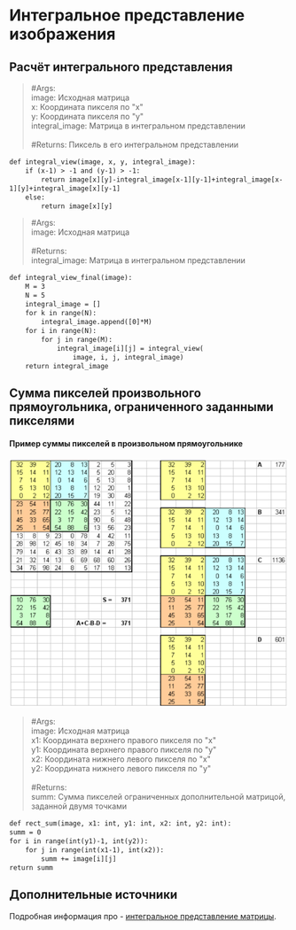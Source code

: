 Интегральное представление изображения
=============================

Расчёт интегрального представления
------------

>#Args:   
>   image: Исходная матрица
    <br />x: Координата пикселя по "х"
    <br />y: Координата пикселя по "y"
    <br />integral_image: Матрица в интегральном представлении<br />   
>#Returns: Пиксель в его интегральном представлении
    
    def integral_view(image, x, y, integral_image):
        if (x-1) > -1 and (y-1) > -1:
            return image[x][y]-integral_image[x-1][y-1]+integral_image[x-1][y]+integral_image[x][y-1]
        else:
            return image[x][y]


>#Args:   
>   image: Исходная матрица<br /><br /> 
>#Returns:
<br />integral_image: Матрица в интегральном представлении   
    
    def integral_view_final(image):
        M = 3
        N = 5
        integral_image = []
        for k in range(N):
            integral_image.append([0]*M)
        for i in range(N):
            for j in range(M):
                integral_image[i][j] = integral_view(
                    image, i, j, integral_image)
        return integral_image


Cумма пикселей произвольного прямоугольника,
ограниченного заданными пикселями
------------
#### Пример суммы пикселей в произвольном прямоугольнике
![Screenshot](scrn.png)

>#Args:   
>   image: Исходная матрица<br />
>   x1: Координата верхнего правого пикселя по "х"<br />
>   y1: Координата верхнего правого пикселя по "y"<br />
>   x2: Координата нижнего левого пикселя по "х"<br />
>   y2: Координата нижнего левого пикселя по "y"<br /><br /> 
>#Returns:
<br />summ: Сумма пикселей ограниченных дополнительной матрицой,
          заданной двумя точками
    
    def rect_sum(image, x1: int, y1: int, x2: int, y2: int):
    summ = 0
    for i in range(int(y1)-1, int(y2)):
        for j in range(int(x1-1), int(x2)):
            summ += image[i][j]
    return summ

Дополнительные источники
-----------

Подробная информация про - [интегральное представление матрицы](https://habr.com/ru/post/133826/).
